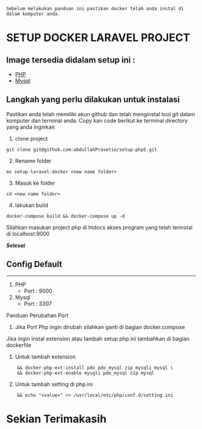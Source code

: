 ```
Sebelum melakukan panduan ini pastikan docker telah anda instal di dalam komputer anda.
```

# SETUP DOCKER LARAVEL PROJECT
## Image tersedia didalam setup ini :

* [PHP](https://hub.docker.com/_/php)
* [Mysql](https://hub.docker.com/_/mysql)

## Langkah yang perlu dilakukan untuk instalasi
Pastikan anda telah memiliki akun github dan telah menginstal tool git dalam komputer dan terminal anda.
Copy kan code berikut ke terminal directory yang anda inginkan

1. clone project
```
git clone git@github.com:abdullahPrasetio/setup-php5.git
```
2. Rename folder
```
mv setup-laravel-docker <new name folder>
```
3. Masuk ke folder
```
cd <new name folder>
```
4. lakukan build
```
docker-compose build && docker-compose up -d
```
Silahkan masukan project php di htdocs
akses program yang telah terinstal di localhost:9000

***Selesai***

## Config Default
---
1. PHP
    * Port : 9000
2. Mysql
    * Port : 3307

Panduan Perubahan Port
1. Jika Port Php ingin dirubah silahkan ganti di bagian docker.compose

Jika ingin instal extension atau tambah setup php.ini tambahkan di bagian dockerfile

1. Untuk tambah extension
```
    && docker-php-ext-install pdo pdo_mysql zip mysqli mysql \
    && docker-php-ext-enable mysqli pdo_mysql zip mysql
```
2. Untuk tambah setting di php.ini
```
    && echo "<value>" >> /usr/local/etc/php/conf.d/setting.ini
```
# Sekian Terimakasih

